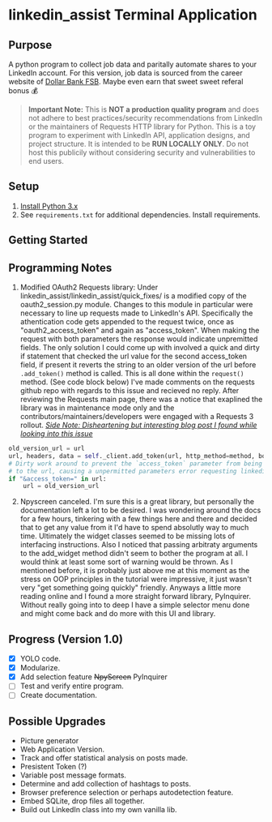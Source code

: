 linkedin_assist Terminal Application
==================

## Purpose
A python program to collect job data and paritally automate shares to your LinkedIn account. For this version, job data is sourced from the career website of [Dollar Bank FSB](https://dollarbankcareers.dejobs.org/). Maybe even earn that sweet sweet referal bonus :moneybag:
> **Important Note:**
> This is **NOT a production quality program** and does not adhere to best practices/security recommendations from LinkedIn or the maintainers of Requests HTTP library for Python.
> This is a toy program to experiment with LinkedIn API, application designs, and project structure. It is intended to be **RUN LOCALLY ONLY**. Do not host this publicily without considering security and vulnerabilities to end users.


## Setup
1. [Install Python 3.x](https://www.python.org/downloads/)
2. See `requirements.txt` for additional dependencies. Install requirements.

## Getting Started

## Programming Notes
1. Modified OAuth2 Requests library: Under linkedin_assist/linkedin_assist/quick_fixes/ is a modified copy of the oauth2_session.py module. Changes to this module in particular were necessary to line up requests made to LinkedIn's API. Specifically the athentication code gets appended to the request twice, once as "oauth2_access_token" and again as "access_token". When making the request with both parameters the response would indicate unpremitted fields. The only solution I could come up with involved a quick and dirty if statement that checked the url value for the second access_token field, if present it reverts the string to an older version of the url before `.add_token()` method is called. This is all done within the `request()` method. (See code block below) I've made comments on the requests github repo with regards to this issue and recieved no reply. After reviewing the Requests main page, there was a notice that exaplined the library was in maintenance mode only and the contributors/maintainers/developers were engaged with a Requests 3 rollout. [*Side Note: Disheartening but interesting blog post I found while looking into this issue*](https://vorpus.org/blog/why-im-not-collaborating-with-kenneth-reitz/)

```python
old_version_url = url
url, headers, data = self._client.add_token(url, http_method=method, body=data, headers=headers)
# Dirty work around to prevent the `access_token` parameter from being added
# to the url, causing a unpermitted parameters error requesting linkedin resource.
if "&access_token=" in url:
    url = old_version_url
```

2. Npyscreen canceled. I'm sure this is a great library, but personally the documentation left a lot to be desired. I was wondering around the docs for a few hours, tinkering with a few things here and there and decided that to get any value from it I'd have to spend absolutly way to much time. Ultimately the widget classes seemed to be missing lots of interfacing instructions. Also I noticed that passing arbitraty arguments to the add_widget method didn't seem to bother the program at all. I would think at least some sort of warning would be thrown. As I mentioned before, it is probably just above me at this moment as the stress on OOP principles in the tutorial were impressive, it just wasn't very "get something going quickly" friendly. Anyways a little more reading online and I found a more straight forward library, PyInquirer. Without really going into to deep I have a simple selector menu done and might come back and do more with this UI and library.

## Progress (Version 1.0)
- [X] YOLO code.
- [X] Modularize.
- [X] Add selection feature ~~NpyScreen~~ PyInquirer
- [ ] Test and verify entire program.
- [ ] Create documentation.

## Possible Upgrades
- Picture generator
- Web Application Version.
- Track and offer statistical analysis on posts made.
- Presistent Token (?)
- Variable post message formats.
- Determine and add collection of hashtags to posts.
- Browser preference selection or perhaps autodetection feature.
- Embed SQLite, drop files all together.
- Build out LinkedIn class into my own vanilla lib.
